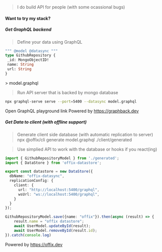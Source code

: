 > I do build API for people (with some ocassional bugs)

#### Want to try my stack?

##### Get GraphQL backend  

> Define your data using GraphQL

```graphql
""" @model @datasync """
type GithubRepository {
 _id: MongoObjectID!
 name: String
 url: String
}
``` 
\> model.graphql

> Run API server that is backed by mongo database

```bash
npx graphql-serve serve --port=5400 --datasync model.graphql
```

Open GraphQL playground link 
Powered by https://graphback.dev

##### Get Data to client (with offline support)

> Generate client side database (with automatic replication to server)
npx @offix/cli generate model.graphql ./client/generated

> Use simplied API to work with the database or hooks if you react(ing)

```ts
import { GithubRepositoryModel } from './generated';
import { DataStore } from 'offix-datastore';

export const datastore = new DataStore({
  dbName: "offix-datasync",
  replicationConfig: {
    client: {
      url: "http://localhost:5400/graphql",
      wsUrl: "ws://localhost:5400/graphql",
    }
  }
});

GithubRepositoryModel.save({name: "offix"}).then(async (result) => {
    result.name = "offix datastore";
    await UserModel.updateById(result);
    await UserModel.removeById(result.id);
}).catch(console.log)
``` 

Powered by https://offix.dev
